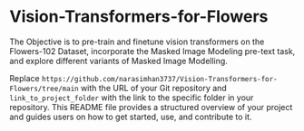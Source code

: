 # Vision-Transformers-for-Flowers
The Objective is to pre-train and finetune vision transformers on the Flowers-102 Dataset, incorporate the Masked Image Modeling pre-text task, and explore  different variants of Masked Image Modelling.


Replace `https://github.com/narasimhan3737/Vision-Transformers-for-Flowers/tree/main` with the URL of your Git repository and `link_to_project_folder` with the link to the specific folder in your repository. This README file provides a structured overview of your project and guides users on how to get started, use, and contribute to it.
